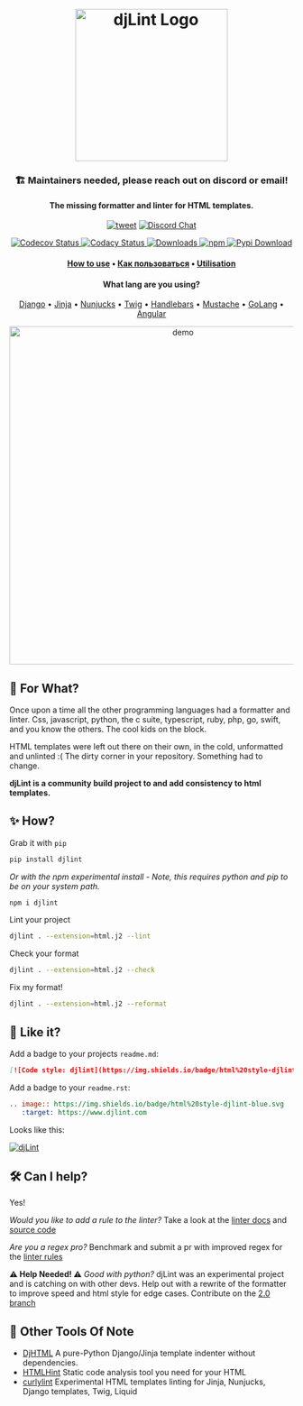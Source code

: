<h1 align="center">
  <br>
  <a href="https://www.djlint.com"><img src="https://raw.githubusercontent.com/djlint/djLint/master/docs/src/static/img/icon.png" alt="djLint Logo" width="270"></a>
  <br>
</h1>
<h3 align="center">🏗️ Maintainers needed, please reach out on discord or email!</h3>
<h4 align="center">The missing formatter and linter for HTML templates.</h4>

<p align="center">
    <a href="https://twitter.com/intent/tweet?text=djLint%20%7C%20The%20missing%20formatter%20and%20linter%20for%20HTML%20templates.&url=https://djlint.com/&hashtags=djlint,html-templates,django,jinja,developers"><img alt="tweet" src="https://img.shields.io/twitter/url/http/shields.io.svg?style=social" /></a>
    <a href="https://discord.gg/taghAqebzU">
     <img src="https://badgen.net/discord/online-members/taghAqebzU?icon=discord&label" alt="Discord Chat">
   </a>
    </p>
    <p align="center">
   <a href="https://codecov.io/gh/djlint/djlint">
     <img src="https://codecov.io/gh/djlint/djlint/branch/master/graph/badge.svg?token=eNTG721BAA" alt="Codecov Status">
   </a>
   <a href="https://www.codacy.com/gh/djlint/djlint/dashboard?utm_source=github.com&amp;utm_medium=referral&amp;utm_content=djlint/djlint&amp;utm_campaign=Badge_Grade">
     <img src="https://app.codacy.com/project/badge/Grade/dba6338b0e7a4de896b45b382574f369" alt="Codacy Status">
   </a>
   <a href="https://pepy.tech/project/djlint">
     <img src="https://pepy.tech/badge/djlint" alt="Downloads">
   </a>
   <a href="https://www.npmjs.com/package/djlint">
       <img alt="npm" src="https://img.shields.io/npm/dt/djlint?label=npm%20downloads">
   </a>
   <a href="https://pypi.org/project/djlint/">
     <img src="https://img.shields.io/pypi/v/djlint" alt="Pypi Download">
   </a>
</p>

<h4 align="center"><a href="https://www.djlint.com">How to use</a> • <a href="https://www.djlint.com/ru/">Как пользоваться</a> • <a href="https://www.djlint.com/fr/">Utilisation</a></h4>
<h4 align="center">What lang are you using?</h4>

<p align="center">
   <a href="https://djlint.com/docs/languages/django/">Django</a> • <a href="https://djlint.com/docs/languages/jinja/">Jinja</a> • <a href="https://djlint.com/docs/languages/nunjucks/">Nunjucks</a> • <a href="https://djlint.com/docs/languages/twig/">Twig</a> • <a href="https://djlint.com/docs/languages/handlebars/">Handlebars</a> • <a href="https://djlint.com/docs/languages/mustach/">Mustache</a> • <a href="https://djlint.com/docs/languages/golang/">GoLang</a> • <a href="https://djlint.com/docs/languages/angular/">Angular</a>
</p>

<p align="center">
  <img src="https://github.com/djlint/djLint/blob/aa9097660d4a2e840450de5456f656c42bc7dd34/docs/src/static/img/demo-min.gif" alt="demo" width="600">
</p>

## 🤔 For What?

Once upon a time all the other programming languages had a formatter and linter. Css, javascript, python, the c suite, typescript, ruby, php, go, swift, and you know the others. The cool kids on the block.

HTML templates were left out there on their own, in the cold, unformatted and unlinted :( The dirty corner in your repository. Something had to change.

**djLint is a community build project to and add consistency to html templates.**

## ✨ How?

Grab it with `pip`

```bash
pip install djlint
```

_Or with the npm experimental install - Note, this requires python and pip to be on your system path._

```bash
npm i djlint
```

Lint your project

```bash
djlint . --extension=html.j2 --lint
```

Check your format

```bash
djlint . --extension=html.j2 --check
```

Fix my format!

```bash
djlint . --extension=html.j2 --reformat
```

## 💙 Like it?

Add a badge to your projects `readme.md`:

```md
[![Code style: djlint](https://img.shields.io/badge/html%20style-djlint-blue.svg)](https://www.djlint.com)
```

Add a badge to your `readme.rst`:

```rst
.. image:: https://img.shields.io/badge/html%20style-djlint-blue.svg
   :target: https://www.djlint.com
```

Looks like this:

[![djLint](https://img.shields.io/badge/html%20style-djLint-blue.svg)](https://github.com/djlint/djlint)

## 🛠️ Can I help?

Yes!

_Would you like to add a rule to the linter?_ Take a look at the [linter docs](https://djlint.com/docs/linter/) and [source code](https://github.com/djlint/djLint/blob/master/src/djlint/rules.yaml)

_Are you a regex pro?_ Benchmark and submit a pr with improved regex for the [linter rules](https://github.com/djlint/djLint/blob/master/src/djlint/rules.yaml)

**⚠️ Help Needed! ⚠️** _Good with python?_ djLint was an experimental project and is catching on with other devs. Help out with a rewrite of the formatter to improve speed and html style for edge cases. Contribute on the [2.0 branch](https://github.com/djlint/djLint/tree/block_indent)

## 🏃 Other Tools Of Note

- [DjHTML](https://github.com/rtts/djhtml) A pure-Python Django/Jinja template indenter without dependencies.
- [HTMLHint](https://htmlhint.com) Static code analysis tool you need for your HTML
- [curlylint](https://www.curlylint.org) Experimental HTML templates linting for Jinja, Nunjucks, Django templates, Twig, Liquid
